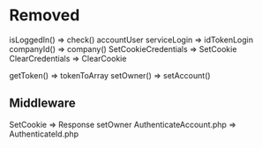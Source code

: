 Removed
==
isLoggedIn() => check()
accountUser
serviceLogin => idTokenLogin
companyId() => company()
SetCookieCredentials => SetCookie
ClearCredentials => ClearCookie

getToken() => tokenToArray
setOwner() => setAccount()

Middleware
---
SetCookie => Response
setOwner
AuthenticateAccount.php => AuthenticateId.php